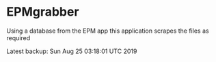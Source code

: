# EPMgrabber
Using a database from the EPM app this application scrapes the files as required


Latest backup: Sun Aug 25 03:18:01 UTC 2019
